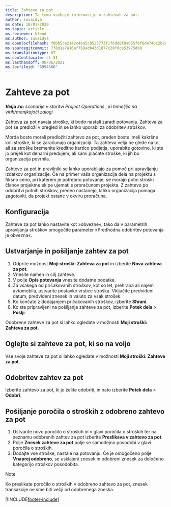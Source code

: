 ```yaml
---
title: Zahteve za pot
description: Ta tema vsebuje informacije o zahtevah za pot.
author: suvaidya
ms.date: 10/01/2020
ms.topic: article
ms.reviewer: kfend
ms.author: suvaidya
ms.openlocfilehash: f00b5ca2142c4ba5cb523773f1f6dd8f0a055f6f6d474bc2b8e5f775ca0fc739
ms.sourcegitcommit: 7f8d1e7a16af769adb43d1877c28fdce53975db8
ms.translationtype: HT
ms.contentlocale: sl-SI
ms.lasthandoff: 08/06/2021
ms.locfileid: "6994566"
---
```

# <a name="travel-requisitions"></a>Zahteve za pot

_**Velja za:** scenarije v storitvi Project Operations , ki temeljijo na virih/manjkajoči zalogi_

Zahteva za pot navaja stroške, ki bodo nastali zaradi potovanja. Zahteva za pot se predloži v pregled in se lahko uporabi za odobritev stroškov.

Morda boste morali predložiti zahtevo za pot, preden boste imeli kakršne koli stroške, ki se zaračunajo organizaciji. Ta zahteva velja ne glede na to, ali za stroške bremenite kreditno kartico podjetja, uporabite gotovino, ki ste jo prejeli kot denarni predujem, ali sami plačate stroške, ki jih bo organizacija povrnila.

Zahteve za pot in pravilniki se lahko uporabljajo za pomoč pri upravljanju izdatkov organizacije. Če na primer vaša organizacija dela na projektu s fiksno ceno, pri katerem je potrebno potovanje, se morajo potni stroški članov projektne ekipe ujemati s proračunom projekta. Z zahtevo po odobritvi potnih stroškov, preden nastanejo, lahko organizacija pomaga zagotoviti, da projekt ostane v okviru proračuna.

## <a name="configuration"></a>Konfiguracija 

Zahteve za pot lahko nastavite kot »obvezne«, tako da v parametrih upravljanja stroškov omogočite parameter »Predhodna odobritev potovanja je obvezna«. 

## <a name="create-and-submit-a-travel-requisition"></a>Ustvarjanje in pošiljanje zahtev za pot

1. Odprite možnost **Moji stroški: Zahteva za pot** in izberite **Nova zahteva za pot**.
2. Vnesite namen in cilj zahteve.
3. V polje **Opis potovanja** vnesite dodatne podatke. 
4. Za vsakega od pričakovanih stroškov, kot so let, prehrana ali najem avtomobila, ustvarite postavko vrstice stroška. Vključite predvideni datum, predvideni znesek in valuto za vsak strošek. 
5. Ko končate z dodajanjem pričakovanih stroškov, izberite **Shrani**.
6. Ko ste pripravljeni na pošiljanje zahteve za pot, izberite **Potek dela** > **Pošlji**.

Odobrene zahteve za pot si lahko ogledate v možnosti **Moji stroški: Zahteva za pot**. 

## <a name="view-available-travel-requisitions"></a>Oglejte si zahteve za pot, ki so na voljo

Vse svoje zahteve za pot si lahko ogledate v možnosti **Moji stroški: Zahteve za pot**.

## <a name="approve-travel-requisitions"></a>Odobritev zahtev za pot

Izberite zahtevo za pot, ki jo želite odobriti, in nato izberite **Potek dela** > **Odobri**.  

## <a name="submit-an-expense-report-using-your-approved-travel-requisition"></a>Pošiljanje poročila o stroških z odobreno zahtevo za pot

1. Ustvarite novo poročilo o stroških in v glavi poročila o stroških ter na seznamu odobrenih zahtev za pot izberite **Preslikava v zahtevo za pot**.
2. Polje **Znesek zahteve za pot** polje se samodejno posodobi v glavi poročila o stroških.
3. Dodajte vse stroške, nastale na potovanju. Če je omogočeno polje **Vnaprej odobreno**, se usklajeni znesek in odobreni znesek za določeno kategorijo stroškov posodobita.

> [!NOTE]
> Ko preslikate poročilo o stroških v odobreno zahtevo za pot, znesek transakcije ne sme biti večji od odobrenega zneska. 


[!INCLUDE[footer-include](../includes/footer-banner.md)]
